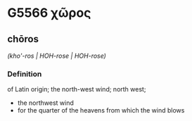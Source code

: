 # G5566 χῶρος

## chōros

_(kho'-ros | HOH-rose | HOH-rose)_

### Definition

of Latin origin; the north-west wind; north west; 

- the northwest wind
- for the quarter of the heavens from which the wind blows
